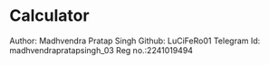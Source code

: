 # Calculator
Author: Madhvendra Pratap Singh
Github: LuCiFeRo01
Telegram Id: madhvendrapratapsingh_03
Reg no.:2241019494
